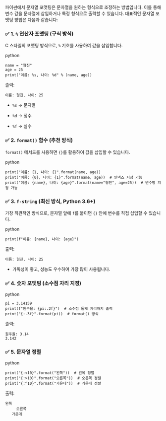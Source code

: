 파이썬에서 문자열 포맷팅은 문자열을 원하는 형식으로 조정하는 방법입니다. 이를 통해 변수 값을 문자열에 삽입하거나 특정 형식으로 출력할 수 있습니다. 대표적인 문자열 포맷팅 방법은 다음과 같습니다:

### ✅ 1. `%` 연산자 포맷팅 (구식 방식)

C 스타일의 포맷팅 방식으로, `%` 기호를 사용하여 값을 삽입합니다.

python

```
name = "형진"
age = 25
print("이름: %s, 나이: %d" % (name, age))
```

출력:

```
이름: 형진, 나이: 25
```

- `%s` → 문자열
    
- `%d` → 정수
    
- `%f` → 실수
    

### ✅ 2. `format()` 함수 (추천 방식)

`format()` 메서드를 사용하면 `{}`를 활용하여 값을 삽입할 수 있습니다.

python

```
print("이름: {}, 나이: {}".format(name, age))
print("이름: {0}, 나이: {1}".format(name, age))  # 인덱스 지정 가능
print("이름: {name}, 나이: {age}".format(name="형진", age=25))  # 변수명 지정 가능
```

### ✅ 3. `f-string` (최신 방식, Python 3.6+)

가장 직관적인 방식으로, 문자열 앞에 `f`를 붙이면 `{}` 안에 변수를 직접 삽입할 수 있습니다.

python

```
print(f"이름: {name}, 나이: {age}")
```

출력:

```
이름: 형진, 나이: 25
```

- 가독성이 좋고, 성능도 우수하여 가장 많이 사용됩니다.
    

### ✅ 4. 숫자 포맷팅 (소수점 자리 지정)

python

```
pi = 3.14159
print(f"원주율: {pi:.2f}")  # 소수점 둘째 자리까지 출력
print("{:.3f}".format(pi))  # format() 방식
```

출력:

```
원주율: 3.14
3.142
```

### ✅ 5. 문자열 정렬

python

```
print("{:<10}".format("왼쪽"))  # 왼쪽 정렬
print("{:>10}".format("오른쪽"))  # 오른쪽 정렬
print("{:^10}".format("가운데"))  # 가운데 정렬
```

출력:

```
왼쪽      
     오른쪽
   가운데  
```

